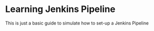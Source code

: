# Learning Jenkins Pipeline

This is just a basic guide to simulate how to set-up a Jenkins Pipeline
